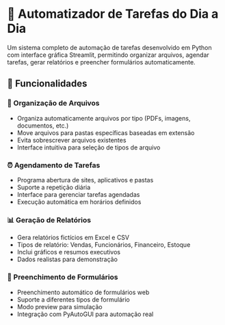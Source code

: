 # 🤖 Automatizador de Tarefas do Dia a Dia

Um sistema completo de automação de tarefas desenvolvido em Python com interface gráfica Streamlit, permitindo organizar arquivos, agendar tarefas, gerar relatórios e preencher formulários automaticamente.

## 🚀 Funcionalidades

### 📁 Organização de Arquivos
- Organiza automaticamente arquivos por tipo (PDFs, imagens, documentos, etc.)
- Move arquivos para pastas específicas baseadas em extensão
- Evita sobrescrever arquivos existentes
- Interface intuitiva para seleção de tipos de arquivo

### ⏰ Agendamento de Tarefas
- Programa abertura de sites, aplicativos e pastas
- Suporte a repetição diária
- Interface para gerenciar tarefas agendadas
- Execução automática em horários definidos

### 📊 Geração de Relatórios
- Gera relatórios fictícios em Excel e CSV
- Tipos de relatório: Vendas, Funcionários, Financeiro, Estoque
- Inclui gráficos e resumos executivos
- Dados realistas para demonstração

### 📝 Preenchimento de Formulários
- Preenchimento automático de formulários web
- Suporte a diferentes tipos de formulário
- Modo preview para simulação
- Integração com PyAutoGUI para automação real

